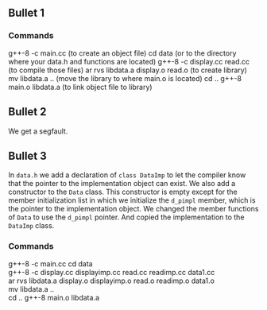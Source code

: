 ## Bullet 1

### Commands
g++-8 -c main.cc                    (to create an object file)
cd data                             (or to the directory where your data.h and functions are located)
g++-8 -c display.cc read.cc         (to compile those files)
ar rvs libdata.a display.o read.o   (to create library)
mv libdata.a ..                     (move the library to where main.o is located)
cd ..
g++-8 main.o libdata.a              (to link object file to library)


## Bullet 2
We get a segfault.


## Bullet 3
In `data.h` we add a declaration of `class DataImp` to let the compiler know that the pointer to the implementation object can exist. We also add a constructor to the `Data` class. This constructor is empty except for the member initialization list in which we initialize the `d_pimpl` member, which is the pointer to the implementation object.
We changed the member functions of `Data` to use the `d_pimpl` pointer. And copied the implementation to the `DataImp` class.

### Commands
g++-8 -c main.cc
cd data                  
g++-8 -c display.cc displayimp.cc read.cc readimp.cc data1.cc        
ar rvs libdata.a display.o displayimp.o read.o readimp.o data1.o  
mv libdata.a ..             
cd ..
g++-8 main.o libdata.a 
